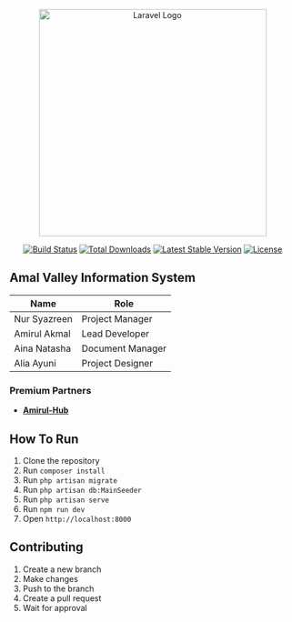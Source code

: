 <p align="center"><a href="https://laravel.com" target="_blank"><img src="https://raw.githubusercontent.com/laravel/art/master/logo-lockup/5%20SVG/2%20CMYK/1%20Full%20Color/laravel-logolockup-cmyk-red.svg" width="400" alt="Laravel Logo"></a></p>

<p align="center">
<a href="https://github.com/laravel/framework/actions"><img src="https://github.com/laravel/framework/workflows/tests/badge.svg" alt="Build Status"></a>
<a href="https://packagist.org/packages/laravel/framework"><img src="https://img.shields.io/packagist/dt/laravel/framework" alt="Total Downloads"></a>
<a href="https://packagist.org/packages/laravel/framework"><img src="https://img.shields.io/packagist/v/laravel/framework" alt="Latest Stable Version"></a>
<a href="https://packagist.org/packages/laravel/framework"><img src="https://img.shields.io/packagist/l/laravel/framework" alt="License"></a>
</p>

## Amal Valley Information System
| Name              | Role          |
|-------------------|---------------|
| Nur Syazreen          | Project Manager     |
| Amirul Akmal        | Lead Developer|
| Aina Natasha     | Document Manager      |
| Alia Ayuni         | Project Designer   |

### Premium Partners

- **[Amirul-Hub](https://amirul-hub.com/)**

## How To Run

1. Clone the repository
2. Run `composer install`
3. Run `php artisan migrate`
4. Run `php artisan db:MainSeeder`
5. Run `php artisan serve`
6. Run `npm run dev`
7. Open `http://localhost:8000`

## Contributing
1. Create a new branch
2. Make changes
3. Push to the branch
4. Create a pull request
5. Wait for approval